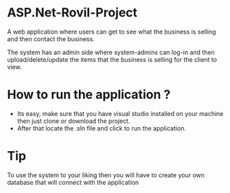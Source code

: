 # ASP.Net-Rovil-Project
<p> A web application where users can get to see what the business is selling and then contact the business. </p>
<p> The system has an admin side where system-admins can log-in and then upload/delete/update the items that the business is selling for the client to view. </p>

# How to run the application ?
<ul>
  <li> Its easy, make sure that you have visual studio installed on your machine then just clone or download the project. </li>
  <li> After that locate the .sln file and click to run the application. </li>
</ul>

# Tip
<p> To use the system to your liking then you will have to create your own database that will connect with the application </p> 


